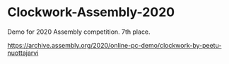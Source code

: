 # Clockwork-Assembly-2020
Demo for 2020 Assembly competition. 7th place.

https://archive.assembly.org/2020/online-pc-demo/clockwork-by-peetu-nuottajarvi
